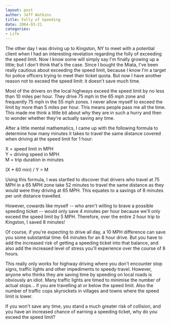 ```yaml
--- 
layout: post
author: Jeff Watkins
title: Folly of Speeding
date: 2004-03-21
categories: 
- Life
---
```


The other day I was driving up to Kingston, NY to meet with a potential client when I had an interesting revelation regarding the folly of exceeding the speed limit. Now I know some will simply say I'm finally growing up a little; but I don't think that's the case. Since I bought the Miata, I've been really cautious about exceeding the speed limit, because I know I'm a target for police officers trying to meet their ticket quota. But now I have another reason not to exceed the speed limit: it doesn't save much time.

Most of the drivers on the local highways exceed the speed limit by no less than 10 miles per hour. They drive 75 mph in the 65 mph zone and frequently 75 mph in the 55 mph zones. I never allow myself to exceed the limit by more than 5 miles per hour. This means people pass me all the time. This made me think a little bit about why they are in such a hurry and then to wonder whether they're actually saving any time.

After a little mental mathematics, I came up with the following formula to determine how many minutes it takes to travel the same distance covered when driving at the speed limit for 1 hour:

X = speed limit in MPH<br>
Y = driving speed in MPH<br>
M = trip duration in minutes

(X * 60 min) / Y = M

Using this formula, I was startled to discover that drivers who travel at 75 MPH in a 65 MPH zone take 52 minutes to travel the same distance as they would were they driving at 65 MPH. This equates to a savings of 8 minutes per unit distance travelled.

However, cowards like myself -- who aren't willing to brave a possible speeding ticket -- would only save 4 minutes per hour because we'll only exceed the speed limit by 5 MPH. Therefore, over the entire 2 hour trip to Kingston, I saved 8 minutes!

Of course, if you're expecting to drive all day, a 10 MPH difference can save you some substantial time: 64 minutes for an 8 hour drive. But you have to add the increased risk of getting a speeding ticket into that balance, and also add the increased level of stress you'll experience over the course of 8 hours.

This really only works for highway driving where you don't encounter stop signs, traffic lights and other impediments to speedy travel. However, anyone who thinks they are saving time by speeding on local roads is obviously an idiot. Many traffic lights are timed to minimise the number of actual stops... if you are travelling at or below the speed limit. Also the number of traffic cops skyrockets in villages and towns where the speed limit is lower.

If you won't save any time, you stand a much greater risk of collision, and you have an increased chance of earning a speeding ticket, why do you exceed the speed limit?